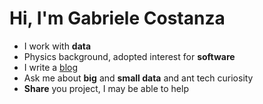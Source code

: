 # Hi, I'm Gabriele Costanza

<ul>
  <li> I work with <strong>data</strong></li>
  <li> <storng>Physics</storng> background, adopted interest for <strong>software</strong></li>
  <li>I write a <a href="https://gabrielecodes.github.com/interfaces_blog">blog</a></li>
  <li> Ask me about <strong>big</strong> and <strong>small data</strong> and ant tech curiosity</li>
  <li> <strong>Share</strong> you project, I may be able to help</li>
</ul>
